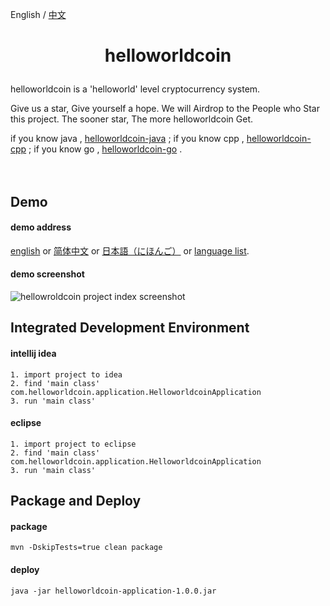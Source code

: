 English / [中文](https://github.com/helloworldcoin/helloworldcoin-java/blob/master/README-cn.md)

<h1><p align="center">helloworldcoin</p></h1>  

helloworldcoin is a 'helloworld' level cryptocurrency system.   

Give us a star, Give yourself a hope. We will Airdrop to the People who Star this project. The sooner star, The more helloworldcoin Get.  
   
if you know java , [helloworldcoin-java](https://github.com/helloworldcoin/helloworldcoin-java) ;
if you know cpp , [helloworldcoin-cpp](https://github.com/helloworldcoin/helloworldcoin-cpp) ;
if you know go , [helloworldcoin-go](https://github.com/helloworldcoin/helloworldcoin-go) .
<br/><br/><br/>



## Demo
#### demo address
[english](http://119.3.57.171/english/index.html) or [简体中文](http://119.3.57.171/chinese/index.html) or [日本語（にほんご）](http://119.3.57.171/japanese/index.html) or [language list](http://119.3.57.171).  
#### demo screenshot
![hellowroldcoin project index screenshot](https://user-images.githubusercontent.com/49269996/136792423-39e61d2b-4f10-4845-beb8-91b741e649df.jpg)  



## Integrated Development Environment
#### intellij idea
``` 
1. import project to idea
2. find 'main class' com.helloworldcoin.application.HelloworldcoinApplication
3. run 'main class'
```
#### eclipse
``` 
1. import project to eclipse
2. find 'main class' com.helloworldcoin.application.HelloworldcoinApplication
3. run 'main class'
```



## Package and Deploy
#### package
``` 
mvn -DskipTests=true clean package
```
#### deploy
```
java -jar helloworldcoin-application-1.0.0.jar
```


